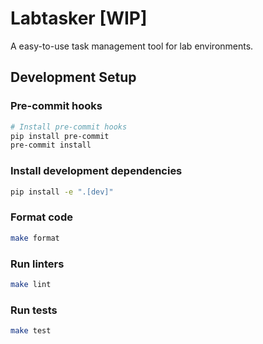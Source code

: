 # Labtasker [WIP]

A easy-to-use task management tool for lab environments.

## Development Setup

### Pre-commit hooks

```bash
# Install pre-commit hooks
pip install pre-commit
pre-commit install
```

### Install development dependencies

```bash
pip install -e ".[dev]"
```

### Format code

```bash
make format
```

### Run linters

```bash
make lint
```

### Run tests

```bash
make test
```
